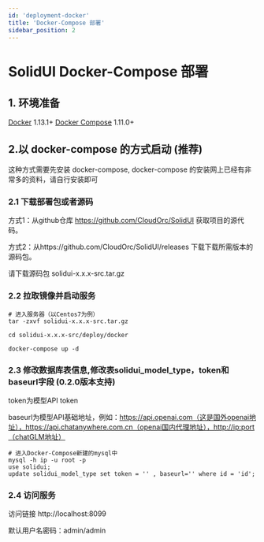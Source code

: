 ```yaml
---
id: 'deployment-docker'
title: 'Docker-Compose 部署'
sidebar_position: 2
---
```


# SolidUI Docker-Compose 部署

## 1. 环境准备

[Docker](https://docs.docker.com/engine/install/) 1.13.1+
[Docker Compose](https://docs.docker.com/compose/) 1.11.0+

## 2.以 docker-compose 的方式启动 (推荐)

这种方式需要先安装 docker-compose, docker-compose 的安装网上已经有非常多的资料，请自行安装即可

### 2.1 下载部署包或者源码

方式1：从github仓库 https://github.com/CloudOrc/SolidUI 获取项目的源代码。

方式2：从https://github.com/CloudOrc/SolidUI/releases 下载下载所需版本的源码包。

请下载源码包 solidui-x.x.x-src.tar.gz


### 2.2 拉取镜像并启动服务

```shell script
# 进入服务器（以Centos7为例）
tar -zxvf solidui-x.x.x-src.tar.gz

cd solidui-x.x.x-src/deploy/docker

docker-compose up -d

```

### 2.3 修改数据库表信息,修改表solidui_model_type，token和baseurl字段 (0.2.0版本支持)

token为模型API token

baseurl为模型API基础地址，例如：https://api.openai.com（这是国外openai地址），https://api.chatanywhere.com.cn（openai国内代理地址），http://ip:port（chatGLM地址）

```shell script
# 进入Docker-Compose新建的mysql中
mysql -h ip -u root -p 
use solidui;
update solidui_model_type set token = '' , baseurl='' where id = 'id';

```

### 2.4 访问服务

访问链接 http://localhost:8099

默认用户名密码：admin/admin